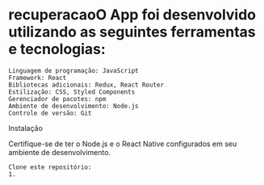 # recuperacaoO App foi desenvolvido utilizando as seguintes ferramentas e tecnologias:

    Linguagem de programação: JavaScript
    Framework: React
    Bibliotecas adicionais: Redux, React Router
    Estilização: CSS, Styled Components
    Gerenciador de pacotes: npm
    Ambiente de desenvolvimento: Node.js
    Controle de versão: Git

Instalação

Certifique-se de ter o Node.js e o React Native configurados em seu ambiente de desenvolvimento.

    Clone este repositório:
    1. 
